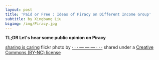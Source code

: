 ```yaml
---
layout: post
title: 'Paid or Free : Ideas of Piracy on Different Income Group'
subtitle: by Xingbang Liu
bigimg: /img/Piracy.jpg
---
```

**TL;DR Let's hear some public opinion on Piracy**



<a title="sharing is caring" href="https://flickr.com/photos/psit/3709583982">sharing is caring</a> flickr photo by <a href="https://flickr.com/people/psit">· · · — — — · · ·</a> shared under a <a href="https://creativecommons.org/licenses/by-nc/2.0/">Creative Commons (BY-NC) license</a>
